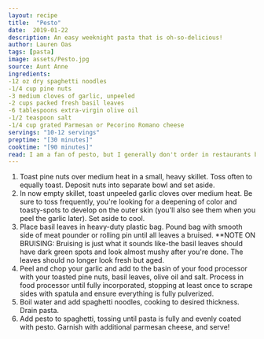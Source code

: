 ```yaml
---
layout: recipe
title:  "Pesto"
date:  2019-01-22
description: An easy weeknight pasta that is oh-so-delicious!
author: Lauren Oas
tags: [pasta]
image: assets/Pesto.jpg
source: Aunt Anne
ingredients:
-12 oz dry spaghetti noodles
-1/4 cup pine nuts
-3 medium cloves of garlic, unpeeled
-2 cups packed fresh basil leaves
-6 tablespoons extra-virgin olive oil
-1/2 teaspoon salt
-1/4 cup grated Parmesan or Pecorino Romano cheese
servings: "10-12 servings"
preptime: "[30 minutes]"
cooktime: "[90 minutes]"
read: I am a fan of pesto, but I generally don't order in restaurants because it's just too heavy-the pesto is far too instense for my preference. This is a mild, easy pesto with fresh ingredients that can easily be doubled or trebled to serve a larger crowd or to intensify the pesto-to-pasta ratio. I prefer a mild pesto, so I use about 2/3 of a package of spaghetti noodles, but the proportions can be modified to suit your preference. I typically add chicken to this dish as it feels more complete to me with some protein. I prefer to serve this with chicken in browned butter.
---
```

1. Toast pine nuts over medium heat in a small, heavy skillet. Toss often to equally toast. Deposit nuts into separate bowl and set aside.
2. In now empty skillet, toast unpeeled garlic cloves over medium heat. Be sure to toss frequently, you're looking for a deepening of color and toasty-spots to develop on the outer skin (you'll also see them when you peel the garlic later). Set aside to cool.
3. Place basil leaves in heavy-duty plastic bag. Pound bag with smooth side of meat pounder or rolling pin until all leaves a bruised. **NOTE ON BRUISING: Bruising is just what it sounds like-the basil leaves should have dark green spots and look almost mushy after you're done. The leaves should no longer look fresh but aged.
4. Peel and chop your garlic and add to the basin of your food processor with your toasted pine nuts, basil leaves, olive oil and salt. Process in food processor until fully incorporated, stopping at least once to scrape sides with spatula and ensure everything is fully pulverized.
5. Boil water and add spaghetti noodles, cooking to desired thickness. Drain pasta.
6. Add pesto to spaghetti, tossing until pasta is fully and evenly coated with pesto. Garnish with additional parmesan cheese, and serve!